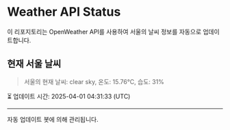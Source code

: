 
# Weather API Status

이 리포지토리는 OpenWeather API를 사용하여 서울의 날씨 정보를 자동으로 업데이트합니다.

## 현재 서울 날씨
> 서울의 현재 날씨: clear sky, 온도: 15.76°C, 습도: 31%

⏳ 업데이트 시간: 2025-04-01 04:31:33 (UTC)

---
자동 업데이트 봇에 의해 관리됩니다.
